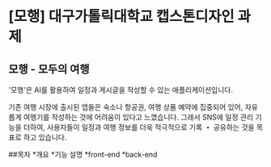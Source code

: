 # [모행] 대구가톨릭대학교 캡스톤디자인 과제
## 모행 - 모두의 여행
 '모행'은 AI를 활용하여 일정과 게시글을 작성할 수 있는 애플리케이션입니다.

 기존 여행 시장에 출시된 앱들은 숙소나 항공권, 여행 상품 예약에 집중되어 있어, 자유롭게 여행기를 작성하는 것에 어려움이 있다고 느꼈습니다.
 그래서 SNS에 일정 관리 기능을 더하여, 사용자들이 일정과 여행 정보를 더욱 적극적으로 기록 **・** 공유하는 것을 목표로 하고 있습니다.

 

##목차
*개요
*기능 설명
 *front-end
 *back-end
